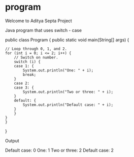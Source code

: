 # program
Welcome to Aditya Septa Project

Java program that uses switch - case

public class Program {
    public static void main(String[] args) {

	// Loop through 0, 1, and 2.
	for (int i = 0; i <= 2; i++) {
	    // Switch on number.
	    switch (i) {
		case 1: {
		    System.out.println("One: " + i);
		    break;
		}
		case 2:
		case 3: {
		    System.out.println("Two or three: " + i);
		}
		default: {
		    System.out.println("Default case: " + i);
		}
	    }
	}
    }
}

Output

Default case: 0
One: 1
Two or three: 2
Default case: 2
